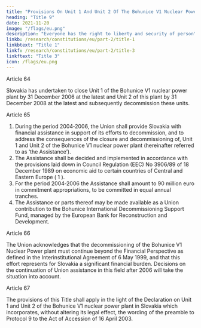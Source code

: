 ```yaml
---
title: "Provisions On Unit 1 And Unit 2 Of The Bohunice V1 Nuclear Power Plant In Slovakia"
heading: "Title 9"
date: 2021-11-20
image: "/flags/eu.png"
description: "Everyone has the right to liberty and security of person"
linkb: /research/constitutions/eu/part-2/title-1
linkbtext: "Title 1"
linkf: /research/constitutions/eu/part-2/title-3
linkftext: "Title 3"
icon: /flags/eu.png
---
```



Article 64

Slovakia has undertaken to close Unit 1 of the Bohunice V1 nuclear power plant by 31 December
2006 at the latest and Unit 2 of this plant by 31 December 2008 at the latest and subsequently
decommission these units.

Article 65

1. During the period 2004‑2006, the Union shall provide Slovakia with financial assistance in
support of its efforts to decommission, and to address the consequences of the closure and
decommissioning of, Unit 1 and Unit 2 of the Bohunice V1 nuclear power plant (hereinafter referred
to as ‘the Assistance’).
2. The Assistance shall be decided and implemented in accordance with the provisions laid down in
Council Regulation (EEC) No 3906/89 of 18 December 1989 on economic aid to certain countries of
Central and Eastern Europe ( 1 ).
3. For the period 2004‑2006 the Assistance shall amount to 90 million euro in commitment
appropriations, to be committed in equal annual tranches.
4. The Assistance or parts thereof may be made available as a Union contribution to the Bohunice International Decommissioning Support Fund, managed by the European Bank for Reconstruction and Development.

Article 66

The Union acknowledges that the decommissioning of the Bohunice V1 Nuclear Power plant must
continue beyond the Financial Perspective as defined in the Interinstitutional Agreement of 6 May
1999, and that this effort represents for Slovakia a significant financial burden. Decisions on the
continuation of Union assistance in this field after 2006 will take the situation into account.

Article 67

The provisions of this Title shall apply in the light of the Declaration on Unit 1 and Unit 2 of the
Bohunice V1 nuclear power plant in Slovakia which incorporates, without altering its legal effect, the
wording of the preamble to Protocol 9 to the Act of Accession of 16 April 2003.



